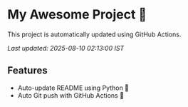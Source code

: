 # My Awesome Project 🚀

This project is automatically updated using GitHub Actions.

_Last updated: 2025-08-10 02:13:00 IST_

## Features
- Auto-update README using Python 🐍
- Auto Git push with GitHub Actions 🤖
